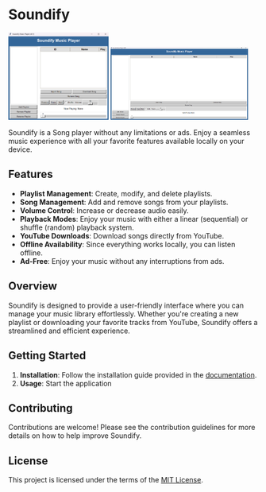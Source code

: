 # Soundify

<div>
    <img src="../res/preview.png" alt="Preview" style="display: inline-block; width: 40%;">
    <img src="../res/preview_fullscreen.png" alt="Preview fullscreen" style="display: inline-block; width: 55%;">
</div>

Soundify is a Song player without any limitations or ads. Enjoy a seamless music experience with all your favorite features available locally on your device.

## Features
- **Playlist Management**: Create, modify, and delete playlists.
- **Song Management**: Add and remove songs from your playlists.
- **Volume Control**: Increase or decrease audio easily.
- **Playback Modes**: Enjoy your music with either a linear (sequential) or shuffle (random) playback system.
- **YouTube Downloads**: Download songs directly from YouTube.
- **Offline Availability**: Since everything works locally, you can listen offline.
- **Ad-Free**: Enjoy your music without any interruptions from ads.

## Overview
Soundify is designed to provide a user-friendly interface where you can manage your music library effortlessly. Whether you're creating a new playlist or downloading your favorite tracks from YouTube, Soundify offers a streamlined and efficient experience.

## Getting Started
1. **Installation**: Follow the installation guide provided in the [documentation](Installation.md).
2. **Usage**: Start the application

## Contributing
Contributions are welcome! Please see the contribution guidelines for more details on how to help improve Soundify.

## License
This project is licensed under the terms of the [MIT License](LICENSE).
